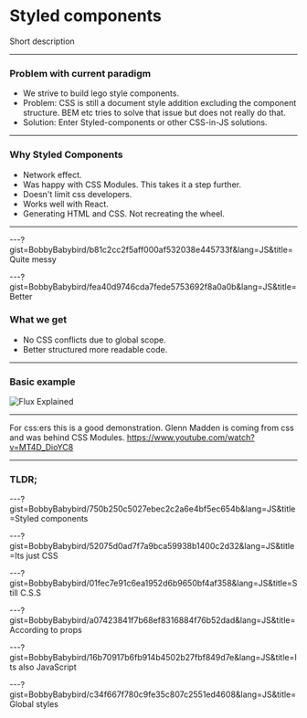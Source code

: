 # Styled components

Short description

---

### Problem with current paradigm

- We strive to build lego style components.
- Problem: CSS is still a document style addition excluding the component structure.
BEM etc tries to solve that issue but does not really do that.
- Solution: Enter Styled-components or other CSS-in-JS solutions.

---

### Why Styled Components

- Network effect.
- Was happy with CSS Modules. This takes it a step further.
- Doesn't limit css developers.
- Works well with React.
- Generating HTML and CSS. Not recreating the wheel.

---

---?gist=BobbyBabybird/b81c2cc2f5aff000af532038e445733f&lang=JS&title=Quite messy

---?gist=BobbyBabybird/fea40d9746cda7fede5753692f8a0a0b&lang=JS&title=Better


### What we get

- No CSS conflicts due to global scope.
- Better structured more readable code.

---

### Basic example

![Flux Explained](https://facebook.github.io/flux/img/flux-simple-f8-diagram-explained-1300w.png)

---
For css:ers this is a good demonstration. Glenn Madden is coming from css and was behind CSS Modules.
https://www.youtube.com/watch?v=MT4D_DioYC8

---

### TLDR;

---?gist=BobbyBabybird/750b250c5027ebec2c2a6e4bf5ec654b&lang=JS&title=Styled components

---?gist=BobbyBabybird/52075d0ad7f7a9bca59938b1400c2d32&lang=JS&title=Its just CSS

---?gist=BobbyBabybird/01fec7e91c6ea1952d6b9650bf4af358&lang=JS&title=Still C.S.S

---?gist=BobbyBabybird/a07423841f7b68ef8316884f76b52dad&lang=JS&title=According to props

---?gist=BobbyBabybird/16b70917b6fb914b4502b27fbf849d7e&lang=JS&title=Its also JavaScript

---?gist=BobbyBabybird/c34f667f780c9fe35c807c2551ed4608&lang=JS&title=Global styles
